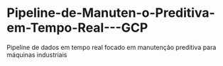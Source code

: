 # Pipeline-de-Manuten-o-Preditiva-em-Tempo-Real---GCP
Pipeline de dados em tempo real focado em manutenção preditiva para máquinas industriais
